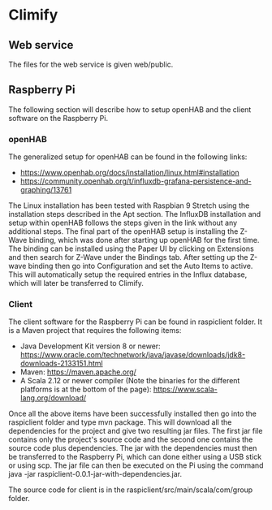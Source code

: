 # Climify

## Web service
The files for the web service is given web/public.

## Raspberry Pi
The following section will describe how to setup openHAB and the client software on the Raspberry Pi.

### openHAB

The generalized setup for openHAB can be found in the following links:
- https://www.openhab.org/docs/installation/linux.html#installation
- https://community.openhab.org/t/influxdb-grafana-persistence-and-graphing/13761

The Linux installation has been tested with Raspbian 9 Stretch using the installation steps described in the Apt section. The InfluxDB installation and setup within openHAB follows the steps given in the link without any additional steps.
The final part of the openHAB setup is installing the Z-Wave binding, which was done after starting up openHAB for the first time. The binding can be installed using the Paper UI by clicking on Extensions and then search for Z-Wave under the Bindings tab.
After setting up the Z-wave binding then go into Configuration and set the Auto Items to active. This will automatically setup the required entries in the Influx database, which will later be transferred to Climify.

### Client
The client software for the Raspberry Pi can be found in raspiclient folder. It is a Maven project that requires the following items:
- Java Development Kit version 8 or newer: https://www.oracle.com/technetwork/java/javase/downloads/jdk8-downloads-2133151.html
- Maven: https://maven.apache.org/
- A Scala 2.12 or newer compiler (Note the binaries for the different platforms is at the bottom of the page): https://www.scala-lang.org/download/

Once all the above items have been successfully installed then go into the raspiclient folder and type mvn package. This will download all the dependencies for the project and give two resulting jar files. The first jar file contains only the project's source code and the second one contains the source code plus dependencies.
The jar with the dependencies must then be transferred to the Raspberry Pi, which can done either using a USB stick or using scp. The jar file can then be executed on the Pi using the command java -jar raspiclient-0.0.1-jar-with-dependencies.jar.

The source code for client is in the raspiclient/src/main/scala/com/group folder.
